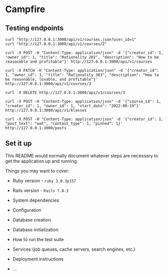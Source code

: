 # Campfire

## Testing endpoints

```
curl "http://127.0.0.1:3000/api/v1/courses.json?user_id=1"
curl "http://127.0.0.1:3000/api/v1/courses/2"

curl -X POST -H "Content-Type: application/json" -d '{"creator_id": 1, "owner_id": 1, "title": "Rationality 202", "description": "How to be reasonable and profitable"}' http://127.0.0.1:3000/api/v1/courses

curl -X PATCH -H "Content-Type: application/json" -d '{"creator_id": 1, "owner_id": 1, "title": "Rationality 303", "description": "How to be reasonable, lovable, and profitable"}' http://127.0.0.1:3000/api/v1/courses/3

curl -X DELETE http://127.0.0.1:3000/api/v1/courses/3

curl -X POST -H "Content-Type: application/json" -d '{"course_id": 1, "creator_id": 1, "owner_id": 1, "start_date": "2022-08-19"}' http://127.0.0.1:3000/api/v1/klasses

curl -X POST -H "Content-Type: application/json" -d '{"creator_id": 1, "post_text": "wat", "context_type": 1, "pinned": 1}' http://127.0.0.1:3000/posts
```

## Set it up

This README would normally document whatever steps are necessary to get the
application up and running.

Things you may want to cover:

* Ruby version - `ruby 3.0.3p157`

* Rails version - `Rails 7.0.3`

* System dependencies

* Configuration

* Database creation

* Database initialization

* How to run the test suite

* Services (job queues, cache servers, search engines, etc.)

* Deployment instructions

* ...
